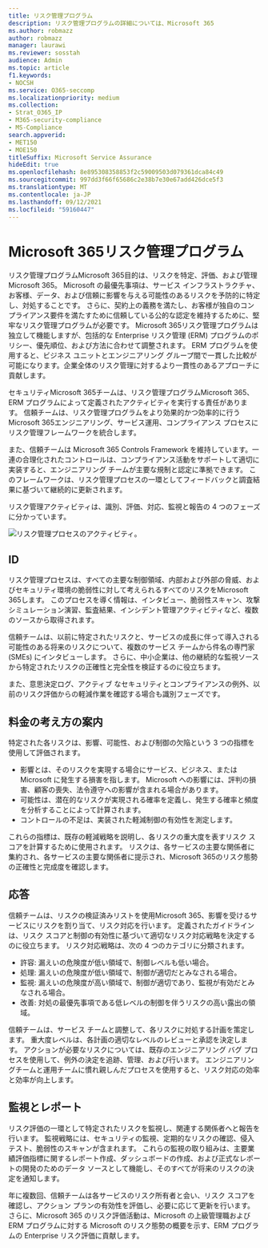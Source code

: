 ```yaml
---
title: リスク管理プログラム
description: リスク管理プログラムの詳細については、Microsoft 365
ms.author: robmazz
author: robmazz
manager: laurawi
ms.reviewer: sosstah
audience: Admin
ms.topic: article
f1.keywords:
- NOCSH
ms.service: O365-seccomp
ms.localizationpriority: medium
ms.collection:
- Strat_O365_IP
- M365-security-compliance
- MS-Compliance
search.appverid:
- MET150
- MOE150
titleSuffix: Microsoft Service Assurance
hideEdit: true
ms.openlocfilehash: 8e895308358853f2c59009503d079361dca84c49
ms.sourcegitcommit: 997dd3f66f65686c2e38b7e30e67add426dce5f3
ms.translationtype: MT
ms.contentlocale: ja-JP
ms.lasthandoff: 09/12/2021
ms.locfileid: "59160447"
---
```

# <a name="microsoft-365-risk-management-program"></a>Microsoft 365リスク管理プログラム

リスク管理プログラムMicrosoft 365目的は、リスクを特定、評価、および管理Microsoft 365。 Microsoft の最優先事項は、サービス インフラストラクチャ、お客様、データ、および信頼に影響を与える可能性のあるリスクを予防的に特定し、対処することです。 さらに、契約上の義務を満たし、お客様が独自のコンプライアンス要件を満たすために信頼している公的な認定を維持するために、堅牢なリスク管理プログラムが必要です。 Microsoft 365リスク管理プログラムは独立して機能しますが、包括的な Enterprise リスク管理 (ERM) プログラムのポリシー、優先順位、および方法に合わせて調整されます。 ERM プログラムを使用すると、ビジネス ユニットとエンジニアリング グループ間で一貫した比較が可能になります。企業全体のリスク管理に対するより一貫性のあるアプローチに貢献します。

セキュリティMicrosoft 365チームは、リスク管理プログラムMicrosoft 365、ERM プログラムによって定義されたアクティビティを実行する責任があります。 信頼チームは、リスク管理プログラムをより効果的かつ効率的に行うMicrosoft 365エンジニアリング、サービス運用、コンプライアンス プロセスにリスク管理フレームワークを統合します。

また、信頼チームは Microsoft 365 Controls Framework を維持しています。一連の合理化されたコントロールは、コンプライアンス活動をサポートして適切に実装すると、エンジニアリング チームが主要な規制と認定に準拠できます。 このフレームワークは、リスク管理プロセスの一環としてフィードバックと調査結果に基づいて継続的に更新されます。

リスク管理アクティビティは、識別、評価、対応、監視と報告の 4 つのフェーズに分かっています。

![リスク管理プロセスのアクティビティ。](../media/assurance-risk-management-review-process.png)

## <a name="identification"></a>ID

リスク管理プロセスは、すべての主要な制御領域、内部および外部の脅威、およびセキュリティ環境の脆弱性に対して考えられるすべてのリスクをMicrosoft 365します。 このプロセスを導く情報は、インタビュー、脆弱性スキャン、攻撃シミュレーション演習、監査結果、インシデント管理アクティビティなど、複数のソースから取得されます。

信頼チームは、以前に特定されたリスクと、サービスの成長に伴って導入される可能性のある将来のリスクについて、複数のサービス チームから件名の専門家 (SMEs) にインタビューします。 さらに、中小企業は、他の継続的な監視ソースから特定されたリスクの正確性と完全性を検証するのに役立ちます。

また、意思決定ログ、アクティブ なセキュリティとコンプライアンスの例外、以前のリスク評価からの軽減作業を確認する場合も識別フェーズです。

## <a name="assessment"></a>料金の考え方の案内

特定された各リスクは、影響、可能性、および制御の欠陥という 3 つの指標を使用して評価されます。

- 影響とは、そのリスクを実現する場合にサービス、ビジネス、または Microsoft に発生する損害を指します。 Microsoft への影響には、評判の損害、顧客の喪失、法令遵守への影響が含まれる場合があります。
- 可能性は、潜在的なリスクが実現される確率を定義し、発生する確率と頻度を分析することによって計算されます。
- コントロールの不足は、実装された軽減制御の有効性を測定します。

これらの指標は、既存の軽減戦略を説明し、各リスクの重大度を表すリスク スコアを計算するために使用されます。 リスクは、各サービスの主要な関係者に集約され、各サービスの主要な関係者に提示され、Microsoft 365のリスク態勢の正確性と完成度を確認します。

## <a name="response"></a>応答

信頼チームは、リスクの検証済みリストを使用Microsoft 365、影響を受けるサービスにリスクを割り当て、リスク対応を行います。 定義されたガイドラインは、リスク スコアと制御の有効性に基づいて適切なリスク対応戦略を決定するのに役立ちます。 リスク対応戦略は、次の 4 つのカテゴリに分類されます。

- 許容: 漏えいの危険度が低い領域で、制御レベルも低い場合。
- 処理: 漏えいの危険度が低い領域で、制御が適切だとみなされる場合。
- 監視: 漏えいの危険度が高い領域で、制御が適切であり、監視が有効だとみなされる場合。
- 改善: 対処の最優先事項である低レベルの制御を伴うリスクの高い露出の領域。

信頼チームは、サービス チームと調整して、各リスクに対処する計画を策定します。 重大度レベルは、各計画の適切なレベルのレビューと承認を決定します。 アクションが必要なリスクについては、既存のエンジニアリング バグ プロセスを使用して、例外の決定を追跡、管理、および行います。 エンジニアリングチームと運用チームに慣れ親しんだプロセスを使用すると、リスク対応の効率と効率が向上します。

## <a name="monitoring-and-reporting"></a>監視とレポート

リスク評価の一環として特定されたリスクを監視し、関連する関係者へと報告を行います。 監視戦略には、セキュリティの監視、定期的なリスクの確認、侵入テスト、脆弱性のスキャンが含まれます。 これらの監視の取り組みは、主要業績評価指標に関するレポート作成、ダッシュボードの作成、および正式なレポートの開発のためのデータ ソースとして機能し、そのすべてが将来のリスクの決定を通知します。

年に複数回、信頼チームは各サービスのリスク所有者と会い、リスク スコアを確認し、アクション プランの有効性を評価し、必要に応じて更新を行います。 さらに、Microsoft 365 のリスク評価活動は、Microsoft の上級管理職および ERM プログラムに対する Microsoft のリスク態勢の概要を示す、ERM プログラムの Enterprise リスク評価に貢献します。
